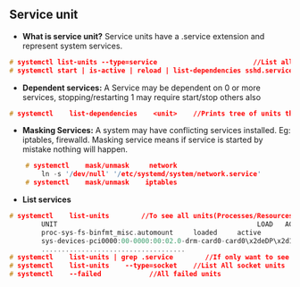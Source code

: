 ## Service unit
- **What is service unit?** Service units have a .service extension and represent system services.
```c
# systemctl list-units --type=service                        //List all service units installed 
# systemctl start | is-active | reload | list-dependencies sshd.service       //View status/reaload/list-dependencies of service
```    
- **Dependent services:** A Service may be dependent on 0 or more services, stopping/restarting 1 may require start/stop others also
```c
# systemctl    list-dependencies    <unit>    //Prints tree of units those must be started if this unit is started.
```
- **Masking Services:** A system may have conflicting services installed. Eg: iptables, firewalld. Masking service means if service is started by mistake nothing will happen.
```c
    # systemctl    mask/unmask     network    
        ln -s '/dev/null' '/etc/systemd/system/network.service'     
    # systemctl    mask/unmask    iptables
```    
- **List services**
```c
# systemctl    list-units        //To see all units(Processes/Resources/Services) present on system
        UNIT                                                  LOAD   ACTIVE     SUB       DESCRIPTION
        proc-sys-fs-binfmt_misc.automount     loaded     active         running   Arbitrary Executable File For
        sys-devices-pci0000:00-0000:00:02.0-drm-card0-card0\x2deDP\x2d1-intel_backlight.device loaded active plugged   /sys/devices/pci0000:00/0000:
        .................................... 
# systemctl    list-units | grep .service        //If only want to see services on system
# systemctl    list-units    --type=socket    //List All socket units
# systemctl    --failed            //All failed units
```
